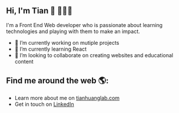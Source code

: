 ## Hi, I'm Tian 👋 👨🏻‍💻 

I'm a Front End Web developer who is passionate about learning technologies and playing with them to make an impact.

- 🔭 I’m currently working on mutiple projects
- 🌱 I’m currently learning React
- 👯 I’m looking to collaborate on creating websites and educational content


## Find me around the web 🌎:
- Learn more about me on <a href="https://www.tianhuanglab.com/">tianhuanglab.com</a>
- Get in touch on <a href="https://www.tianhuanglab.com/">LinkedIn</a>

